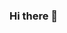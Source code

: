 ### Hi there 👋

<!--
**MaloLelandais/MaloLelandais** is a ✨ _special_ ✨ repository because its `README.md` (this file) appears on your GitHub profile.

Here are some ideas to get you started:

[![Anurag's GitHub stats](https://github-readme-stats.vercel.app/apiMaloLelandais=anuraghazra)](https://github.com/anuraghazra/github-readme-stats)
-->
